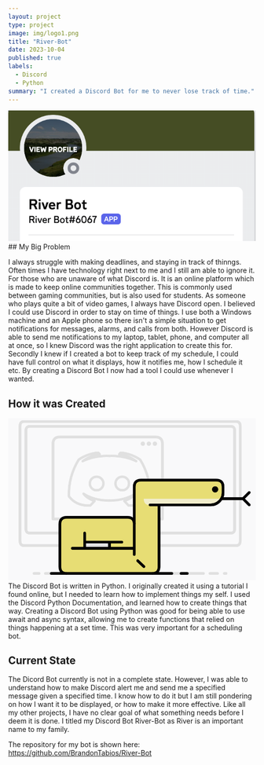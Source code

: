```yaml
---
layout: project
type: project
image: img/logo1.png
title: "River-Bot"
date: 2023-10-04
published: true
labels:
  - Discord
  - Python
summary: "I created a Discord Bot for me to never lose track of time."
---
```



<img width="600px" class="w3-round" src="../img/riverbot1.png">
## My Big Problem

I always struggle with making deadlines, and staying in track of thinngs. Often times I have technology right next to me and I still am able to ignore it. For those who are unaware of what Discord is. It is an online platform which is made to keep online communities together. This is commonly used between gaming communities, but is also used for students. As someone who plays quite a bit of video games, I always have Discord open. I believed I could use Discord in order to stay on time of things. I use both a Windows machine and an Apple phone so there isn't a simple situation to get notifications for messages, alarms, and calls from both. However Discord is able to send me notifications to my laptop, tablet, phone, and computer all at once, so I knew Discord was the right application to create this for. Secondly I knew if I created a bot to keep track of my schedule, I could have full control on what it displays, how it notifies me, how I schedule it etc. By creating a Discord Bot I now had a tool I could use whenever I wanted.

## How it was Created

<img width="600px" class="w3-round" src="../img/riverbot2.png">
The Discord Bot is written in Python. I originally created it using a tutorial I found online, but I needed to learn how to implement things my self. I used the Discord Python Documentation, and learned how to create things that way. Creating a Discord Bot using Python was good for being able to use await and async syntax, allowing me to create functions that relied on things happening at a set time. This was very important for a scheduling bot. 

## Current State

The Dicord Bot currently is not in a complete state. However, I was able to understand how to make Discord alert me and send me a specified message given a specified time. I know how to do it but I am still pondering on how I want it to be displayed, or how to make it more effective. Like all my other projects, I have no clear goal of what something needs before I deem it is done. I titled my Discord Bot River-Bot as River is an important name to my family.

The repository for my bot is shown here: https://github.com/BrandonTabios/River-Bot
